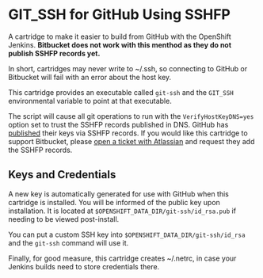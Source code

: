 # GIT_SSH for GitHub Using SSHFP

A cartridge to make it easier to build from GitHub with the OpenShift Jenkins. **Bitbucket does not work with this menthod as they do not publish SSHFP records yet.**

In short, cartridges may never write to ~/.ssh, so connecting to GitHub or Bitbucket will fail with an error about the host key.

This cartridge provides an executable called `git-ssh` and the `GIT_SSH` environmental variable to point at that executable. 

The script will cause all git operations to run with the `VerifyHostKeyDNS=yes` option set to trust the SSHFP records published in DNS. GitHub has [published](https://help.github.com/articles/what-are-github-s-ssh-key-fingerprints/) their keys via SSHFP records. If you would like this cartridge to support Bitbucket, please [open a ticket with Atlassian](https://bitbucket.org/support) and request they add the SSHFP records.

## Keys and Credentials

A new key is automatically generated for use with GitHub when this cartridge is installed. You will be informed of the public key upon installation. It is located at `$OPENSHIFT_DATA_DIR/git-ssh/id_rsa.pub` if needing to be viewed post-install.

You can put a custom SSH key into `$OPENSHIFT_DATA_DIR/git-ssh/id_rsa` and the `git-ssh` command will use it.

Finally, for good measure, this cartridge creates ~/.netrc, in case your Jenkins builds need to store credentials there.
